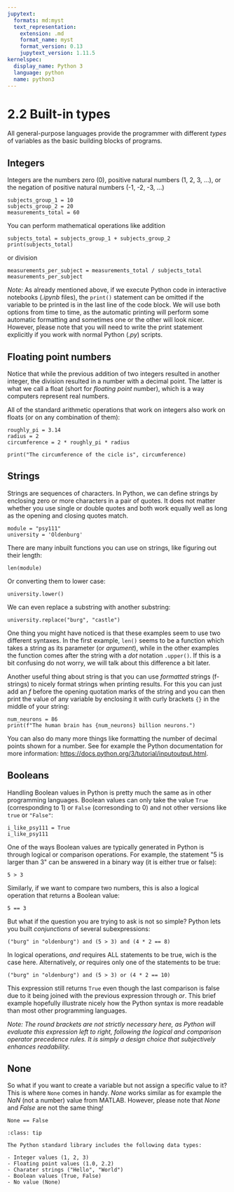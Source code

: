 ```yaml
---
jupytext:
  formats: md:myst
  text_representation:
    extension: .md
    format_name: myst
    format_version: 0.13
    jupytext_version: 1.11.5
kernelspec:
  display_name: Python 3
  language: python
  name: python3
---
```


# 2.2 Built-in types

All general-purpose languages provide the programmer with different *types* of variables as the basic building blocks of programs.

## Integers

Integers are the numbers zero (0), positive natural numbers (1, 2, 3, ...), or the negation of positive natural numbers (-1, -2, -3, ...)

```{code-cell}
subjects_group_1 = 10
subjects_group_2 = 20
measurements_total = 60
```

You can perform mathematical operations like addition

```{code-cell}
subjects_total = subjects_group_1 + subjects_group_2
print(subjects_total)
```

or division

```{code-cell}
measurements_per_subject = measurements_total / subjects_total
measurements_per_subject
```

*Note:* As already mentioned above, if we execute Python code in interactive notebooks (*.ipynb* files), the `print()` statement can be omitted if the variable to be printed is in the last line of the code block. We will use both options from time to time, as the automatic printing will perform some automatic formatting and sometimes one or the other will look nicer. However, please note that you will need to write the print statement explicitly if you work with normal Python (*.py*) scripts.

## Floating point numbers

Notice that while the previous addition of two integers resulted in another integer, the division resulted in a number with a decimal point. The latter is what we call a float (short for *floating point* number), which is a way computers represent real numbers.

All of the standard arithmetic operations that work on integers also work on floats (or on any combination of them):

```{code-cell}
roughly_pi = 3.14
radius = 2
circumference = 2 * roughly_pi * radius

print("The circumference of the cicle is", circumference)
```

## Strings

Strings are sequences of characters. In Python, we can define strings by enclosing zero or more characters in a pair of quotes. It does not matter whether you use single or double quotes and both work equally well as long as the opening and closing quotes match.

```{code-cell}
module = "psy111"
university = 'Oldenburg'
```

There are many inbuilt functions you can use on strings, like figuring out their length:

```{code-cell}
len(module)
```

Or converting them to lower case:

```{code-cell}
university.lower()
```

We can even replace a substring with another substring:

```{code-cell}
university.replace("burg", "castle")
```

One thing you might have noticed is that these examples seem to use two different syntaxes. In the first example, `len()` seems to be a function which takes a string as its parameter (or *argument*), while in the other examples the function comes after the string with a *dot* notation `.upper()`. If this is a bit confusing do not worry, we will talk about this difference a bit later.

Another useful thing about string is that you can use *formatted* strings (f-strings) to nicely format strings when printing results. For this you can just add an *f* before the opening quotation marks of the string and you can then print the value of any variable by enclosing it with curly brackets `{}` in the middle of your string:

```{code-cell}
num_neurons = 86
print(f"The human brain has {num_neurons} billion neurons.")
```

You can also do many more things like formatting the number of decimal points shown for a number. See for example the Python documentation for more information: https://docs.python.org/3/tutorial/inputoutput.html.

## Booleans

Handling Boolean values in Python is pretty much the same as in other programming languages. Boolean values can only take the value `True` (corresponding to 1) or `False` (corresonding to 0) and not other versions like `true` or `"False"`:

```{code-cell}
i_like_psy111 = True
i_like_psy111
```

One of the ways Boolean values are typically generated in Python is through logical or comparison operations. For example, the statement "5 is larger than 3" can be answered in a binary way (it is either true or false):

```{code-cell}
5 > 3
```

Similarly, if we want to compare two numbers, this is also a logical operation that returns a Boolean value:

```{code-cell}
5 == 3
```

But what if the question you are trying to ask is not so simple? Python lets you built *conjunctions* of several subexpressions:

```{code-cell}
("burg" in "oldenburg") and (5 > 3) and (4 * 2 == 8)
```

In logical operations, *and* requires ALL statements to be true, wich is the case here. Alternatively, *or* requires only one of the statements to be true:

```{code-cell}
("burg" in "oldenburg") and (5 > 3) or (4 * 2 == 10)
```
This expression still returns `True` even though the last comparison is false due to it being joined with the previous expression through *or*. This brief example hopefully illustrate nicely how the Python syntax is more readable than most other programming languages.

*Note: The round brackets are not strictly necessary here, as Python will evaluate this expression left to right, following the logical and comparison operator precedence rules. It is simply a design choice that subjectively enhances readability.*

## None

So what if you want to create a variable but not assign a specific value to it? This is where `None` comes in handy. *None* works similar as for example the *NaN* (not a number) value from MATLAB. However, please note that *None* and *False* are not the same thing!

```{code-cell}
None == False
```

```{admonition} Summary
:class: tip

The Python standard library includes the following data types:

- Integer values (1, 2, 3)
- Floating point values (1.0, 2.2)
- Charater strings ("Hello", "World")
- Boolean values (True, False)
- No value (None)
```